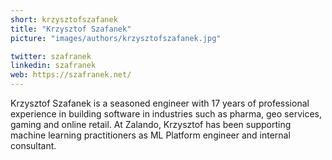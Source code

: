 ```yaml
---
short: krzysztofszafanek
title: "Krzysztof Szafanek"
picture: "images/authors/krzysztofszafanek.jpg"

twitter: szafranek
linkedin: szafranek
web: https://szafranek.net/
---
```


Krzysztof Szafanek is a seasoned engineer with 17 years of professional experience in building software in industries such as pharma, geo services, gaming and online retail.
At Zalando, Krzysztof has been supporting machine learning practitioners as ML Platform engineer and internal consultant.